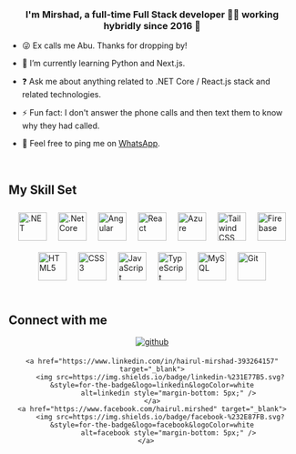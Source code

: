 

### <div align="center">I'm Mirshad, a full-time Full Stack developer 👨‍💻 working hybridly since 2016 🚀</div>

- 😜 Ex calls me Abu. Thanks for dropping by!

- 🌱 I’m currently learning Python and Next.js.

- ❓ Ask me about anything related to .NET Core / React.js stack and related technologies.

- ⚡ Fun fact: I don't answer the phone calls and then text them to know why they had called.

- 📱 Feel free to ping me on [WhatsApp](http://wa.me/+94776030666).

<br/>

## My Skill Set

<div style="display: flex; flex-wrap: wrap; justify-content: center;">
    <!-- .NET -->
    <a href="https://dotnet.microsoft.com/download/dotnet-framework" target="_blank">
        <img style="margin: 10px" src="https://profilinator.rishav.dev/skills-assets/dot-net-original-wordmark.svg"
            alt=".NET" height="50" />
    </a>
    <!-- .NET Core -->
    <a href="https://dotnet.microsoft.com/download" target="_blank">
        <img style="margin: 10px" src="https://profilinator.rishav.dev/skills-assets/dotnetcore.png" alt=".Net Core"
            height="50" />
    </a>
    <!-- Angular -->
    <a href="https://angular.io/" target="_blank"><img style="margin: 10px"
        src="https://profilinator.rishav.dev/skills-assets/angularjs-original.svg" alt="Angular" height="50" /></a>
    <!-- React -->
    <a href="https://reactjs.org/" target="_blank"><img style="margin: 10px"
            src="https://profilinator.rishav.dev/skills-assets/react-original-wordmark.svg" alt="React"
            height="50" /></a>
    <!-- Azure -->
    <a href="https://azure.microsoft.com/en-in/" target="_blank">
        <img style="margin: 10px" src="https://profilinator.rishav.dev/skills-assets/microsoft_azure-icon.svg"
            alt="Azure" height="50" />
    </a>
    <!-- Tailwind -->
    <a href="https://www.tailwindcss.com/" target="_blank">
        <img style="margin: 10px" src="https://profilinator.rishav.dev/skills-assets/tailwindcss.svg" alt="Tailwind CSS" height="50" />
    </a>
    <!-- Firebase -->
    <a href="https://firebase.google.com/" target="_blank">
        <img style="margin: 10px"
            src="https://profilinator.rishav.dev/skills-assets/firebase.png" alt="Firebase" height="50" />
    </a>
    <!-- HTML -->
    <a href="https://en.wikipedia.org/wiki/HTML5" target="_blank"><img style="margin: 10px"
            src="https://profilinator.rishav.dev/skills-assets/html5-original-wordmark.svg" alt="HTML5"
            height="50" /></a>
    <!-- CSS -->
    <a href="https://www.w3schools.com/css/" target="_blank"><img style="margin: 10px"
            src="https://profilinator.rishav.dev/skills-assets/css3-original-wordmark.svg" alt="CSS3" height="50" /></a>
    <!-- JS -->
    <a href="https://www.javascript.com/" target="_blank"><img style="margin: 10px"
            src="https://profilinator.rishav.dev/skills-assets/javascript-original.svg" alt="JavaScript"
            height="50" /></a>
    <!-- TS -->
    <a href="https://www.typescriptlang.org/" target="_blank"><img style="margin: 10px"
            src="https://profilinator.rishav.dev/skills-assets/typescript-original.svg" alt="TypeScript"
            height="50" /></a>
    <!-- MySQL -->
    <a href="https://www.mysql.com/" target="_blank"><img style="margin: 10px"
            src="https://profilinator.rishav.dev/skills-assets/mysql-original-wordmark.svg" alt="MySQL"
            height="50" /></a>
    <!-- Git -->
    <a href="https://github.com/" target="_blank"><img style="margin: 10px"
            src="https://profilinator.rishav.dev/skills-assets/git-scm-icon.svg" alt="Git" height="50" /></a>
</div>

<br/>


## Connect with me

<div align="center">
    <a href="https://github.com/mirshad3" target="_blank">
        <img src=https://img.shields.io/badge/github-%2324292e.svg?&style=for-the-badge&logo=github&logoColor=white
            alt=github style="margin-bottom: 5px;" />
    </a>   
    
    <a href="https://www.linkedin.com/in/hairul-mirshad-393264157" target="_blank">
        <img src=https://img.shields.io/badge/linkedin-%231E77B5.svg?&style=for-the-badge&logo=linkedin&logoColor=white
            alt=linkedin style="margin-bottom: 5px;" />
    </a>
    <a href="https://www.facebook.com/hairul.mirshed" target="_blank">
        <img src=https://img.shields.io/badge/facebook-%232E87FB.svg?&style=for-the-badge&logo=facebook&logoColor=white
            alt=facebook style="margin-bottom: 5px;" />
    </a>   
</div>

<br />
 
 

 
